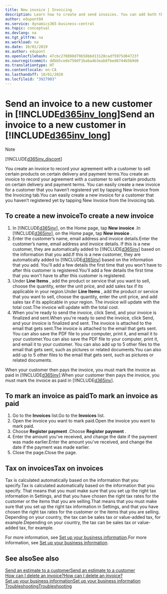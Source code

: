 ```yaml
---
title: New invoice | Invoicing
description: Learn how to create and send invoices. You can add both the customer and the product or service on the fly, or choose from a list.
author: edupont04
ms.service: dynamics365-business-central
ms.topic: conceptual
ms.devlang: na
ms.tgt_pltfrm: na
ms.workload: na
ms.date: 10/01/2019
ms.author: edupont
ms.openlocfilehash: 47cbc270898d79b58b6d13120cadf5975d04723f
ms.sourcegitcommit: ddbb5cede750df1baba4b3eab8fbed6744b5b9d6
ms.translationtype: HT
ms.contentlocale: en-CA
ms.lasthandoff: 10/01/2020
ms.locfileid: "3927903"
---
```

# <a name="send-an-invoice-to-a-new-customer-in-d365inv_long"></a><span data-ttu-id="7ed73-104">Send an invoice to a new customer in [!INCLUDE[d365inv_long](includes/d365inv_long.md)]</span><span class="sxs-lookup"><span data-stu-id="7ed73-104">Send an invoice to a new customer in [!INCLUDE[d365inv_long](includes/d365inv_long.md)]</span></span>
> [!Note]
> [!INCLUDE[d365inv_discont](includes/d365inv_discont.md)]

<span data-ttu-id="7ed73-105">You create an invoice to record your agreement with a customer to sell certain products on certain delivery and payment terms.</span><span class="sxs-lookup"><span data-stu-id="7ed73-105">You create an invoice to record your agreement with a customer to sell certain products on certain delivery and payment terms.</span></span> <span data-ttu-id="7ed73-106">You can easily create a new invoice for a customer that you haven’t registered yet by tapping New Invoice from the Invoicing tab.</span><span class="sxs-lookup"><span data-stu-id="7ed73-106">You can easily create a new invoice for a customer that you haven’t registered yet by tapping New Invoice from the Invoicing tab.</span></span>  

## <a name="to-create-a-new-invoice"></a><span data-ttu-id="7ed73-107">To create a new invoice</span><span class="sxs-lookup"><span data-stu-id="7ed73-107">To create a new invoice</span></span>
1. <span data-ttu-id="7ed73-108">In [!INCLUDE[d365inv](includes/d365inv.md)], on the Home page, tap **New invoice** .</span><span class="sxs-lookup"><span data-stu-id="7ed73-108">In [!INCLUDE[d365inv](includes/d365inv.md)], on the Home page, tap **New invoice** .</span></span>
2. <span data-ttu-id="7ed73-109">Enter the customer’s name, email address and invoice details.</span><span class="sxs-lookup"><span data-stu-id="7ed73-109">Enter the customer’s name, email address and invoice details.</span></span> <span data-ttu-id="7ed73-110">If this is a new customer, they are automatically added to [!INCLUDE[d365inv](includes/d365inv.md)] based on the information that you add.</span><span class="sxs-lookup"><span data-stu-id="7ed73-110">If this is a new customer, they are automatically added to [!INCLUDE[d365inv](includes/d365inv.md)] based on the information that you add.</span></span> <span data-ttu-id="7ed73-111">You'll add a few details the first time that you won't have to after this customer is registered.</span><span class="sxs-lookup"><span data-stu-id="7ed73-111">You'll add a few details the first time that you won't have to after this customer is registered.</span></span>  
3. <span data-ttu-id="7ed73-112">Under **Line Items** , add the product or service that you want to sell, choose the quantity, enter the unit price, and add sales tax if its applicable in your region.</span><span class="sxs-lookup"><span data-stu-id="7ed73-112">Under **Line Items** , add the product or service that you want to sell, choose the quantity, enter the unit price, and add sales tax if its applicable in your region.</span></span> <span data-ttu-id="7ed73-113">The invoice will update with the total cost.</span><span class="sxs-lookup"><span data-stu-id="7ed73-113">The invoice will update with the total cost.</span></span>  
4. <span data-ttu-id="7ed73-114">When you're ready to send the invoice, click Send, and your invoice is finalized and sent.</span><span class="sxs-lookup"><span data-stu-id="7ed73-114">When you're ready to send the invoice, click Send, and your invoice is finalized and sent.</span></span> <span data-ttu-id="7ed73-115">The invoice is attached to the email that gets sent.</span><span class="sxs-lookup"><span data-stu-id="7ed73-115">The invoice is attached to the email that gets sent.</span></span> <span data-ttu-id="7ed73-116">You can also save the PDF file to your computer, print it, and email it to your customer.</span><span class="sxs-lookup"><span data-stu-id="7ed73-116">You can also save the PDF file to your computer, print it, and email it to your customer.</span></span> <span data-ttu-id="7ed73-117">You can also add up to 5 other files to the email that gets sent, such as pictures or related documents.</span><span class="sxs-lookup"><span data-stu-id="7ed73-117">You can also add up to 5 other files to the email that gets sent, such as pictures or related documents.</span></span>  

<span data-ttu-id="7ed73-118">When your customer then pays the invoice, you must mark the invoice as paid in [!INCLUDE[d365inv](includes/d365inv.md)].</span><span class="sxs-lookup"><span data-stu-id="7ed73-118">When your customer then pays the invoice, you must mark the invoice as paid in [!INCLUDE[d365inv](includes/d365inv.md)].</span></span>

## <a name="to-mark-an-invoice-as-paid"></a><span data-ttu-id="7ed73-119">To mark an invoice as paid</span><span class="sxs-lookup"><span data-stu-id="7ed73-119">To mark an invoice as paid</span></span>

1. <span data-ttu-id="7ed73-120">Go to the **Invoices** list.</span><span class="sxs-lookup"><span data-stu-id="7ed73-120">Go to the **Invoices** list.</span></span>  
2. <span data-ttu-id="7ed73-121">Open the invoice you want to mark paid.</span><span class="sxs-lookup"><span data-stu-id="7ed73-121">Open the invoice you want to mark paid.</span></span>  
3. <span data-ttu-id="7ed73-122">Choose **Register payment** .</span><span class="sxs-lookup"><span data-stu-id="7ed73-122">Choose **Register payment** .</span></span>  
4. <span data-ttu-id="7ed73-123">Enter the amount you've received, and change the date if the payment was made earlier.</span><span class="sxs-lookup"><span data-stu-id="7ed73-123">Enter the amount you've received, and change the date if the payment was made earlier.</span></span>  
5. <span data-ttu-id="7ed73-124">Close the page.</span><span class="sxs-lookup"><span data-stu-id="7ed73-124">Close the page.</span></span>  

## <a name="tax-on-invoices"></a><span data-ttu-id="7ed73-125">Tax on invoices</span><span class="sxs-lookup"><span data-stu-id="7ed73-125">Tax on invoices</span></span>
<span data-ttu-id="7ed73-126">Tax is calculated automatically based on the information that you specify.</span><span class="sxs-lookup"><span data-stu-id="7ed73-126">Tax is calculated automatically based on the information that you specify.</span></span> <span data-ttu-id="7ed73-127">That means that you must make sure that you set up the right tax information in Settings, and that you have chosen the right tax rates for the customer or the items that you are selling.</span><span class="sxs-lookup"><span data-stu-id="7ed73-127">That means that you must make sure that you set up the right tax information in Settings, and that you have chosen the right tax rates for the customer or the items that you are selling.</span></span> <span data-ttu-id="7ed73-128">Depending on your country, the tax can be sales tax or value-added tax, for example.</span><span class="sxs-lookup"><span data-stu-id="7ed73-128">Depending on your country, the tax can be sales tax or value-added tax, for example.</span></span>

<span data-ttu-id="7ed73-129">For more information, see [Set up your business information](set-up-business-profile.md).</span><span class="sxs-lookup"><span data-stu-id="7ed73-129">For more information, see [Set up your business information](set-up-business-profile.md).</span></span>

## <a name="see-also"></a><span data-ttu-id="7ed73-130">See also</span><span class="sxs-lookup"><span data-stu-id="7ed73-130">See also</span></span>
[<span data-ttu-id="7ed73-131">Send an estimate to a customer</span><span class="sxs-lookup"><span data-stu-id="7ed73-131">Send an estimate to a customer</span></span>](send-estimate.md)  
[<span data-ttu-id="7ed73-132">How can I delete an invoice?</span><span class="sxs-lookup"><span data-stu-id="7ed73-132">How can I delete an invoice?</span></span>](about-troubleshooting.md#how-can-i-delete-an-invoice)  
[<span data-ttu-id="7ed73-133">Set up your business information</span><span class="sxs-lookup"><span data-stu-id="7ed73-133">Set up your business information</span></span>](set-up-business-profile.md)  
[<span data-ttu-id="7ed73-134">Troubleshooting</span><span class="sxs-lookup"><span data-stu-id="7ed73-134">Troubleshooting</span></span>](about-troubleshooting.md)  
